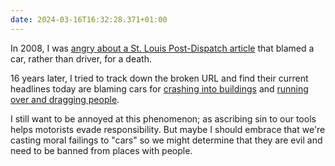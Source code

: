 ```yaml
---
date: 2024-03-16T16:32:28.371+01:00
---
```

In 2008, I was [angry about a St. Louis Post-Dispatch article](https://twitter.com/gerwitz/status/846557264) that blamed a car, rather than driver, for a death.

16 years later, I tried to track down the broken URL and find their current headlines today are blaming cars for [crashing into buildings](https://www.stltoday.com/suburban-journals/arnold-car-crashes-into-apartments/article_4aa494d4-1057-52c5-9016-38d6a9fdd353.html) and [running over and dragging people](https://www.stltoday.com/news/local/crime-courts/woman-hiding-from-gunshots-in-the-grove-run-over-by-car-dragged-this-horrific-event/article_9bd57896-e095-11ee-919d-97e0d0e9dd99.html).

I still want to be annoyed at this phenomenon; as ascribing sin to our tools helps motorists evade responsibility. But maybe I should embrace that we're casting moral failings to "cars" so we might determine that they are evil and need to be banned from places with people.

